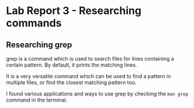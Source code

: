 # Lab Report 3 - Researching commands

## Researching grep

grep is a command which is used to search files for lines containing a certain pattern. By default, it prints the matching lines.

It is a very versatile command which can be used to find a pattern in multiple files, or find the closest matching pattern too.

I found various applications and ways to use grep by checking the ``` man grep ``` command in the terminal.